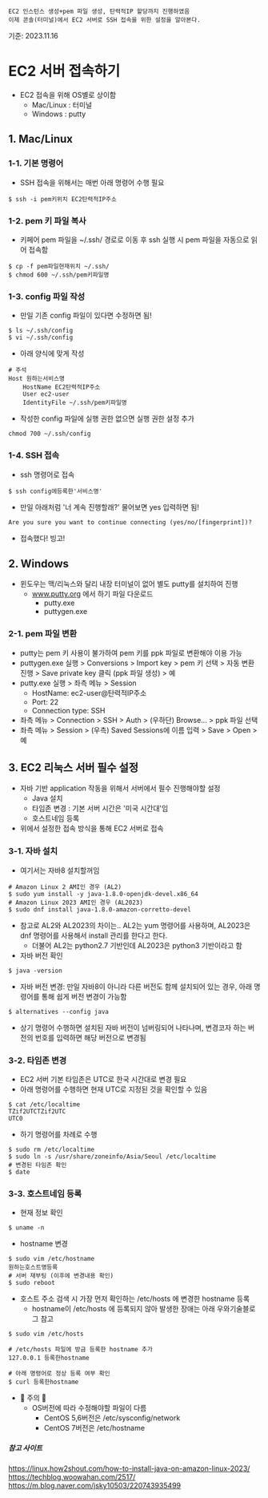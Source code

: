 ```
EC2 인스턴스 생성+pem 파일 생성, 탄력적IP 할당까지 진행하였음
이제 콘솔(터미널)에서 EC2 서버로 SSH 접속을 위한 설정을 알아본다.
```
기준: 2023.11.16

# EC2 서버 접속하기
- EC2 접속을 위해 OS별로 상이함
  - Mac/Linux : 터미널
  - Windows : putty
 
## 1. Mac/Linux
### 1-1. 기본 명령어
- SSH 접속을 위해서는 매번 아래 명령어 수행 필요
```
$ ssh -i pem키위치 EC2탄력적IP주소
```

### 1-2. pem 키 파일 복사
- 키페어 pem 파일을 ~/.ssh/ 경로로 이동 후 ssh 실행 시 pem 파일을 자동으로 읽어 접속함
```
$ cp -f pem파일현재위치 ~/.ssh/
$ chmod 600 ~/.ssh/pem키파일명
```

### 1-3. config 파일 작성
- 만일 기존 config 파일이 있다면 수정하면 됨!
```
$ ls ~/.ssh/config
$ vi ~/.ssh/config
```
- 아래 양식에 맞게 작성
```
# 주석
Host 원하는서비스명
    HostName EC2탄력적IP주소
    User ec2-user
    IdentityFile ~/.ssh/pem키파일명
```
- 작성한 config 파일에 실행 권한 없으면 실행 권한 설정 추가
```
chmod 700 ~/.ssh/config
```

### 1-4. SSH 접속
- ssh 명령어로 접속
```
$ ssh config에등록한'서비스명'
```
- 만일 아래처럼 '너 계속 진행할래?' 물어보면 yes 입력하면 됨!
```
Are you sure you want to continue connecting (yes/no/[fingerprint])?
```
- 접속했다! 빙고!

## 2. Windows
- 윈도우는 맥/리눅스와 달리 내장 터미널이 없어 별도 putty를 설치하여 진행
  - www.putty.org 에서 하기 파일 다운로드
    - putty.exe
    - puttygen.exe
   
### 2-1. pem 파일 변환
- putty는 pem 키 사용이 불가하여 pem 키를 ppk 파일로 변환해야 이용 가능
- puttygen.exe 실행 > Conversions > Import key > pem 키 선택 > 자동 변환 진행 > Save private key 클릭 (ppk 파일 생성) > 예
- putty.exe 실행 > 좌측 메뉴 > Session
  - HostName: ec2-user@탄력적IP주소
  - Port: 22
  - Connection type: SSH
- 좌측 메뉴 > Connection > SSH > Auth > (우하단) Browse... > ppk 파일 선택
- 좌측 메뉴 > Session > (우측) Saved Sessions에 이름 입력 > Save > Open > 예


## 3. EC2 리눅스 서버 필수 설정
- 자바 기반 application 작동을 위해서 서버에서 필수 진행해야할 설정
  - Java 설치
  - 타임존 변경 : 기본 서버 시간은 '미국 시간대'임
  - 호스트네임 등록
- 위에서 설정한 접속 방식을 통해 EC2 서버로 접속
 
### 3-1. 자바 설치
- 여기서는 자바8 설치할꺼임
```
# Amazon Linux 2 AMI인 경우 (AL2)
$ sudo yum install -y java-1.8.0-openjdk-devel.x86_64
# Amazon Linux 2023 AMI인 경우 (AL2023)
$ sudo dnf install java-1.8.0-amazon-corretto-devel
```
- 참고로 AL2와 AL2023의 차이는.. AL2는 yum 명령어를 사용하며, AL2023은 dnf 명령어를 사용해서 install 관리를 한다고 한다.
  - 더불어 AL2는 python2.7 기반인데 AL2023은 python3 기반이라고 함
- 자바 버전 확인
```
$ java -version
```
- 자바 버전 변경: 만일 자바8이 아니라 다른 버전도 함께 설치되어 있는 경우, 아래 명령어를 통해 쉽게 버전 변경이 가능함
```
$ alternatives --config java
```
  - 상기 명령어 수행하면 설치된 자바 버전이 넘버링되어 나타나며, 변경코자 하는 버전의 번호를 입력하면 해당 버전으로 변경됨

### 3-2. 타임존 변경
- EC2 서버 기본 타임존은 UTC로 한국 시간대로 변경 필요
- 아래 명령어를 수행하면 현재 UTC로 지정된 것을 확인할 수 있음
```
$ cat /etc/localtime
TZif2UTCTZif2UTC
UTC0
```
- 하기 명령어를 차례로 수행
```
$ sudo rm /etc/localtime
$ sudo ln -s /usr/share/zoneinfo/Asia/Seoul /etc/localtime
# 변경된 타임존 확인
$ date
```

### 3-3. 호스트네임 등록
- 현재 정보 확인
```
$ uname -n
```
- hostname 변경
```
$ sudo vim /etc/hostname
원하는호스트명등록
# 서버 재부팅 (이후에 변경내용 확인)
$ sudo reboot
```
- 호스트 주소 검색 시 가장 먼저 확인하는 /etc/hosts 에 변경한 hostname 등록
  - hostname이 /etc/hosts 에 등록되지 않아 발생한 장애는 아래 우와기술블로그 참고
```
$ sudo vim /etc/hosts

# /etc/hosts 파일에 방금 등록한 hostname 추가
127.0.0.1 등록한hostname

# 아래 명령어로 정상 등록 여부 확인
$ curl 등록한hostname
```

- 🙈 주의 🙈
  - OS버전에 따라 수정해야할 파일이 다름
    - CentOS 5,6버전은 /etc/sysconfig/network
    - CentOS 7버전은 /etc/hostname
   

##### 참고 사이트
https://linux.how2shout.com/how-to-install-java-on-amazon-linux-2023/
https://techblog.woowahan.com/2517/
https://m.blog.naver.com/jsky10503/220743935499

